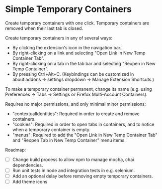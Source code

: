 # Simple Temporary Containers

Create temporary containers with one click.  Temporary containers are removed
when their last tab is closed.

Create temporary containers in any of several ways:
* By clicking the extension's icon in the navigation bar.
* By right-clicking on a link and selecting "Open Link in New Temp Container Tab".
* By right-clicking on a tab in the tab bar and selecting "Reopen in New Temp Container".
* By pressing Ctrl+Alt+C. (Keybindings can be customized in about:addons -> settings dropdown -> Manage Extension Shortcuts.)

To make a temporary container permanent, change its name (e.g. using Preferences -> Tabs -> Settings or Firefox Multi-Account Containers).

Requires no major permissions, and only minimal minor permissions:
* "contextualIdentities": Required in order to create and remove containers.
* "cookies": Required in order to open tabs in containers, and to notice when a temporary container is empty.
* "menus": Required to add the "Open Link in New Temp Container Tab" and "Reopen Tab in New Temp Container" menu items.

Roadmap:
- [ ] Change build process to allow npm to manage mocha, chai dependencies.
- [ ] Run unit tests in node and integration tests in e.g. selenium.
- [ ] Add an optional delay before removing empty temporary containers.
- [ ] Add theme icons
